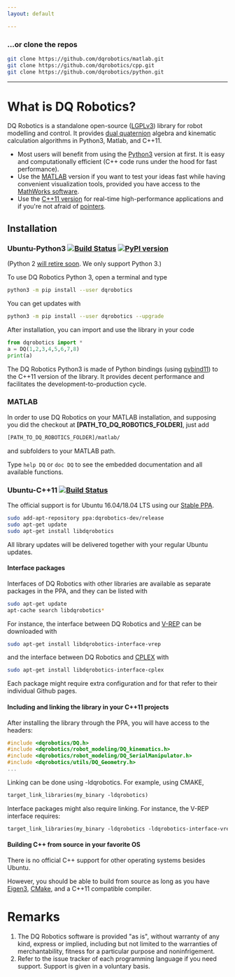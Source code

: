 ```yaml
---
layout: default

---
```


### …or clone the repos

```bash
git clone https://github.com/dqrobotics/matlab.git
git clone https://github.com/dqrobotics/cpp.git
git clone https://github.com/dqrobotics/python.git
```

<hr />

# What is DQ Robotics?

DQ Robotics is a standalone open-source ([LGPLv3](https://www.gnu.org/licenses/lgpl-3.0.html)) library for robot modelling and control. It provides [dual quaternion](http://en.wikipedia.org/wiki/Dual_quaternion) algebra and kinematic calculation algorithms in Python3, Matlab, and C++11.
- Most users will benefit from using the [Python3](#ubuntu-python3--) version at first. It is easy and computationally efficient (C++ code runs under the hood for fast performance).
- Use the [MATLAB](#matlab) version if you want to test your ideas fast while having convenient visualization tools, provided you have access to the [MathWorks software](https://www.mathworks.com/).
- Use the [C++11 version](#ubuntu-c11-) for real-time high-performance applications and if you're not afraid of [pointers](https://en.wikipedia.org/wiki/Pointer_(computer_programming)).

## Installation

### Ubuntu-Python3 [![Build Status](https://travis-ci.com/dqrobotics/python.svg?branch=master)](https://travis-ci.com/dqrobotics/python) [![PyPI version](https://badge.fury.io/py/dqrobotics.svg)](https://badge.fury.io/py/dqrobotics)

(Python 2 [will retire soon](https://pythonclock.org/). We only support Python 3.)

To use DQ Robotics Python 3, open a terminal and type 

```bash
python3 -m pip install --user dqrobotics
```

You can get updates with

```bash
python3 -m pip install --user dqrobotics --upgrade
```
After installation, you can import and use the library in your code
```python
from dqrobotics import *
a = DQ(1,2,3,4,5,6,7,8)
print(a)
```

The DQ Robotics Python3 is made of Python bindings (using [pybind11](https://github.com/pybind/pybind11)) to the C++11 version of the library. It provides decent performance and facilitates the development-to-production cycle. 

### MATLAB

In order to use DQ Robotics on your MATLAB installation, and supposing you did the checkout at **[PATH_TO_DQ_ROBOTICS_FOLDER]**, just add

```bash
[PATH_TO_DQ_ROBOTICS_FOLDER]/matlab/
```

and subfolders to your MATLAB path.

Type `help DQ` or `doc DQ`  to see the embedded documentation and all available functions.

### Ubuntu-C++11 [![Build Status](https://travis-ci.com/dqrobotics/cpp.svg?branch=master)](https://travis-ci.com/dqrobotics/cpp)

The official support is for Ubuntu 16.04/18.04 LTS using our [Stable PPA](https://launchpad.net/~dqrobotics-dev/+archive/ubuntu/release).

```bash
sudo add-apt-repository ppa:dqrobotics-dev/release
sudo apt-get update
sudo apt-get install libdqrobotics
```

All library updates will be delivered together with your regular Ubuntu updates.

#### Interface packages

Interfaces of DQ Robotics with other libraries are available as separate packages in the PPA, and they can be listed with

```bash
sudo apt-get update
apt-cache search libdqrobotics*
```
For instance, the interface between DQ Robotics and [V-REP](http://www.coppeliarobotics.com/) can be downloaded with
```bash
sudo apt-get install libdqrobotics-interface-vrep
```
and the interface between DQ Robotics and [CPLEX](https://www.ibm.com/jp-ja/products/ilog-cplex-optimization-studio) with
```bash
sudo apt-get install libdqrobotics-interface-cplex
```
Each package might require extra configuration and for that refer to their individual Github pages.

#### Including and linking the library in your C++11 projects

After installing the library through the PPA, you will have access to the headers:

```cpp
#include <dqrobotics/DQ.h>
#include <dqrobotics/robot_modeling/DQ_kinematics.h>
#include <dqrobotics/robot_modeling/DQ_SerialManipulator.h>
#include <dqrobotics/utils/DQ_Geometry.h>
...
```
Linking can be done using -ldqrobotics. For example, using CMAKE, 

```makefile
target_link_libraries(my_binary -ldqrobotics)
```
Interface packages might also require linking. For instance, the V-REP interface requires:
```makefile
target_link_libraries(my_binary -ldqrobotics -ldqrobotics-interface-vrep)
```

#### Building C++ from source in your favorite OS

There is no official C++ support for other operating systems besides Ubuntu.

However, you should be able to build from source as long as you have [Eigen3](http://eigen.tuxfamily.org/index.php?title=Main_Page), [CMake](https://cmake.org/), and a C++11 compatible compiler.

# Remarks
1. The DQ Robotics software is provided "as is", without warranty of any kind, express or implied, including but not limited to the warranties of merchantability, fitness for a particular purpose and noninfrigement.
2. Refer to the issue tracker of each programming language if you need support. Support is given in a voluntary basis.





